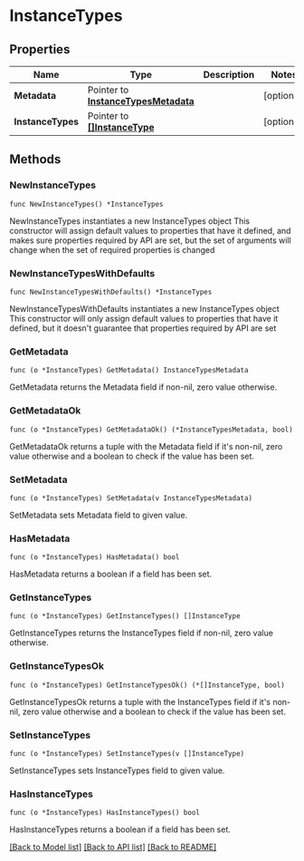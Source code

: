 # InstanceTypes

## Properties

Name | Type | Description | Notes
------------ | ------------- | ------------- | -------------
**Metadata** | Pointer to [**InstanceTypesMetadata**](InstanceTypesMetadata.md) |  | [optional] 
**InstanceTypes** | Pointer to [**[]InstanceType**](InstanceType.md) |  | [optional] 

## Methods

### NewInstanceTypes

`func NewInstanceTypes() *InstanceTypes`

NewInstanceTypes instantiates a new InstanceTypes object
This constructor will assign default values to properties that have it defined,
and makes sure properties required by API are set, but the set of arguments
will change when the set of required properties is changed

### NewInstanceTypesWithDefaults

`func NewInstanceTypesWithDefaults() *InstanceTypes`

NewInstanceTypesWithDefaults instantiates a new InstanceTypes object
This constructor will only assign default values to properties that have it defined,
but it doesn't guarantee that properties required by API are set

### GetMetadata

`func (o *InstanceTypes) GetMetadata() InstanceTypesMetadata`

GetMetadata returns the Metadata field if non-nil, zero value otherwise.

### GetMetadataOk

`func (o *InstanceTypes) GetMetadataOk() (*InstanceTypesMetadata, bool)`

GetMetadataOk returns a tuple with the Metadata field if it's non-nil, zero value otherwise
and a boolean to check if the value has been set.

### SetMetadata

`func (o *InstanceTypes) SetMetadata(v InstanceTypesMetadata)`

SetMetadata sets Metadata field to given value.

### HasMetadata

`func (o *InstanceTypes) HasMetadata() bool`

HasMetadata returns a boolean if a field has been set.

### GetInstanceTypes

`func (o *InstanceTypes) GetInstanceTypes() []InstanceType`

GetInstanceTypes returns the InstanceTypes field if non-nil, zero value otherwise.

### GetInstanceTypesOk

`func (o *InstanceTypes) GetInstanceTypesOk() (*[]InstanceType, bool)`

GetInstanceTypesOk returns a tuple with the InstanceTypes field if it's non-nil, zero value otherwise
and a boolean to check if the value has been set.

### SetInstanceTypes

`func (o *InstanceTypes) SetInstanceTypes(v []InstanceType)`

SetInstanceTypes sets InstanceTypes field to given value.

### HasInstanceTypes

`func (o *InstanceTypes) HasInstanceTypes() bool`

HasInstanceTypes returns a boolean if a field has been set.


[[Back to Model list]](../README.md#documentation-for-models) [[Back to API list]](../README.md#documentation-for-api-endpoints) [[Back to README]](../README.md)


